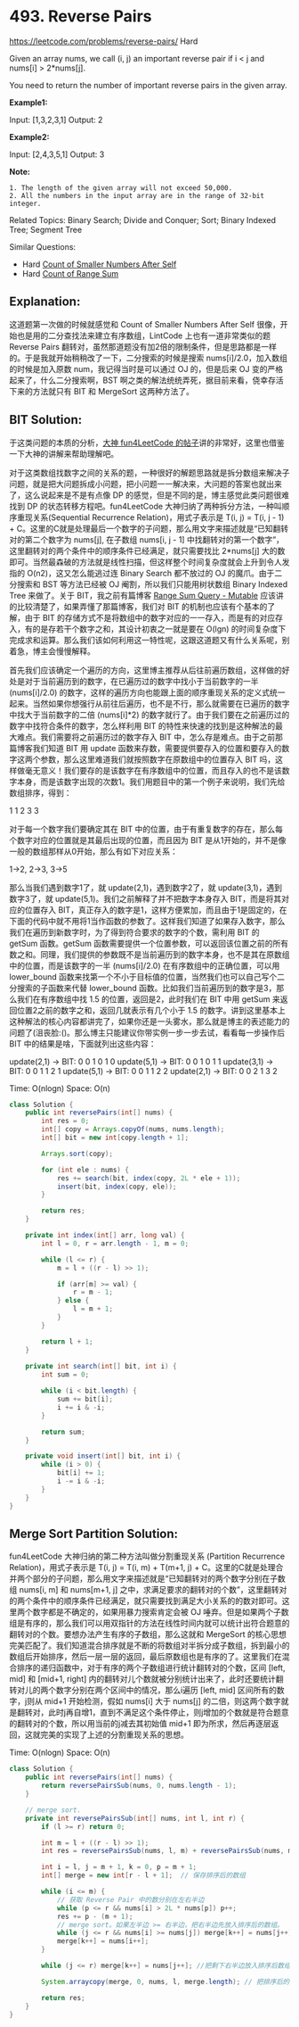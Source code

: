 # 493. Reverse Pairs
<https://leetcode.com/problems/reverse-pairs/>
Hard

Given an array nums, we call (i, j) an important reverse pair if i < j and nums[i] > 2*nums[j].

You need to return the number of important reverse pairs in the given array.

**Example1:**

Input: [1,3,2,3,1]
Output: 2

**Example2:**

Input: [2,4,3,5,1]
Output: 3

**Note:**

    1. The length of the given array will not exceed 50,000.
    2. All the numbers in the input array are in the range of 32-bit integer.

Related Topics: Binary Search; Divide and Conquer; Sort; Binary Indexed Tree; Segment Tree

Similar Questions: 
* Hard [Count of Smaller Numbers After Self](https://leetcode.com/problems/count-of-smaller-numbers-after-self/)
* Hard [Count of Range Sum](https://leetcode.com/problems/count-of-range-sum/)

## Explanation:
这道题第一次做的时候就感觉和 Count of Smaller Numbers After Self 很像，开始也是用的二分查找法来建立有序数组，LintCode 上也有一道非常类似的题 Reverse Pairs 翻转对，虽然那道题没有加2倍的限制条件，但是思路都是一样的。于是我就开始稍稍改了一下，二分搜索的时候是搜索 nums[i]/2.0，加入数组的时候是加入原数 num，我记得当时是可以通过 OJ 的，但是后来 OJ 变的严格起来了，什么二分搜索啊，BST 啊之类的解法统统弄死，据目前来看，侥幸存活下来的方法就只有 BIT 和 MergeSort 这两种方法了。
## BIT Solution: 
于这类问题的本质的分析，[大神 fun4LeetCode 的帖子](https://leetcode.com/problems/reverse-pairs/discuss/97268/general-principles-behind-problems-similar-to-reverse-pairs)讲的非常好，这里也借鉴一下大神的讲解来帮助理解吧。

对于这类数组找数字之间的关系的题，一种很好的解题思路就是拆分数组来解决子问题，就是把大问题拆成小问题，把小问题一一解决来，大问题的答案也就出来了，这么说起来是不是有点像 DP 的感觉，但是不同的是，博主感觉此类问题很难找到 DP 的状态转移方程吧。fun4LeetCode 大神归纳了两种拆分方法，一种叫顺序重现关系(Sequential Recurrence Relation)，用式子表示是 T(i, j) = T(i, j - 1) + C。这里的C就是处理最后一个数字的子问题，那么用文字来描述就是“已知翻转对的第二个数字为 nums[j], 在子数组 nums[i, j - 1] 中找翻转对的第一个数字”，这里翻转对的两个条件中的顺序条件已经满足，就只需要找比 2*nums[j] 大的数即可。当然最森破的方法就是线性扫描，但这样整个时间复杂度就会上升到令人发指的 O(n2)，这又怎么能逃过连 Binary Search 都不放过的 OJ 的魔爪。由于二分搜索和 BST 等方法已经被 OJ 阉割，所以我们只能用树状数组 Binary Indexed Tree 来做了。关于 BIT，我之前有篇博客 [Range Sum Query - Mutable](../medium/307.%20Range%20Sum%20Query%20-%20Mutable.md) 应该讲的比较清楚了，如果弄懂了那篇博客，我们对 BIT 的机制也应该有个基本的了解，由于 BIT 的存储方式不是将数组中的数字对应的一一存入，而是有的对应存入，有的是存若干个数字之和，其设计初衷之一就是要在 O(lgn) 的时间复杂度下完成求和运算。那么我们该如何利用这一特性呢，这跟这道题又有什么关系呢，别着急，博主会慢慢解释。

首先我们应该确定一个遍历的方向，这里博主推荐从后往前遍历数组，这样做的好处是对于当前遍历到的数字，在已遍历过的数字中找小于当前数字的一半 (nums[i]/2.0) 的数字，这样的遍历方向也能跟上面的顺序重现关系的定义式统一起来。当然如果你想强行从前往后遍历，也不是不行，那么就需要在已遍历的数字中找大于当前数字的二倍 (nums[i]*2) 的数字就行了。由于我们要在之前遍历过的数字中找符合条件的数字，怎么样利用 BIT 的特性来快速的找到是这种解法的最大难点。我们需要将之前遍历过的数字存入 BIT 中，怎么存是难点。由于之前那篇博客我们知道 BIT 用 update 函数来存数，需要提供要存入的位置和要存入的数字这两个参数，那么这里难道我们就按照数字在原数组中的位置存入 BIT 吗，这样做毫无意义！我们要存的是该数字在有序数组中的位置，而且存入的也不是该数字本身，而是该数字出现的次数1。我们用题目中的第一个例子来说明，我们先给数组排序，得到：

1 1 2 3 3

对于每一个数字我们要确定其在 BIT 中的位置，由于有重复数字的存在，那么每个数字对应的位置就是其最后出现的位置，而且因为 BIT 是从1开始的，并不是像一般的数组那样从0开始，那么有如下对应关系：

1->2, 2->3, 3->5

那么当我们遇到数字1了，就 update(2,1)，遇到数字2了，就 update(3,1)，遇到数字3了，就 update(5,1)。我们之前解释了并不把数字本身存入 BIT，而是将其对应的位置存入 BIT，真正存入的数字是1，这样方便累加，而且由于1是固定的，在下面的代码中就不用将1当作函数的参数了。这样我们知道了如果存入数字，那么我们在遍历到新数字时，为了得到符合要求的数字的个数，需利用 BIT 的 getSum 函数。getSum 函数需要提供一个位置参数，可以返回该位置之前的所有数之和。同理，我们提供的参数既不是当前遍历到的数字本身，也不是其在原数组中的位置，而是该数字的一半 (nums[i]/2.0) 在有序数组中的正确位置，可以用 lower_bound 函数来找第一个不小于目标值的位置，当然我们也可以自己写个二分搜索的子函数来代替 lower_bound 函数。比如我们当前遍历到的数字是3，那么我们在有序数组中找 1.5 的位置，返回是2，此时我们在 BIT 中用 getSum 来返回位置2之前的数字之和，返回几就表示有几个小于 1.5 的数字。讲到这里基本上这种解法的核心内容都讲完了，如果你还是一头雾水，那么就是博主的表述能力的问题了(沮丧脸:()。那么博主只能建议你带实例一步一步去试，看看每一步操作后 BIT 中的结果是啥，下面就列出这些内容：

update(2,1) -> BIT: 0 0 1 0 1 0
update(5,1) -> BIT: 0 0 1 0 1 1
update(3,1) -> BIT: 0 0 1 1 2 1
update(5,1) -> BIT: 0 0 1 1 2 2
update(2,1) -> BIT: 0 0 2 1 3 2

Time: O(nlogn)
Space: O(n)

```java
class Solution {
    public int reversePairs(int[] nums) {
        int res = 0;
        int[] copy = Arrays.copyOf(nums, nums.length);
        int[] bit = new int[copy.length + 1];

        Arrays.sort(copy);

        for (int ele : nums) {
            res += search(bit, index(copy, 2L * ele + 1));
            insert(bit, index(copy, ele));
        }

        return res;
    }

    private int index(int[] arr, long val) {
        int l = 0, r = arr.length - 1, m = 0;

        while (l <= r) {
            m = l + ((r - l) >> 1);

            if (arr[m] >= val) {
                r = m - 1;
            } else {
                l = m + 1;
            }
        }

        return l + 1;
    }
    
    private int search(int[] bit, int i) {
        int sum = 0;

        while (i < bit.length) {
            sum += bit[i];
            i += i & -i;
        }

        return sum;
    }

    private void insert(int[] bit, int i) {
        while (i > 0) {
            bit[i] += 1;
            i -= i & -i;
        }
    }
}
```

## Merge Sort Partition Solution: 
fun4LeetCode 大神归纳的第二种方法叫做分割重现关系 (Partition Recurrence Relation)，用式子表示是 T(i, j) = T(i, m) + T(m+1, j) + C。这里的C就是处理合并两个部分的子问题，那么用文字来描述就是“已知翻转对的两个数字分别在子数组 nums[i, m] 和 nums[m+1, j] 之中，求满足要求的翻转对的个数”，这里翻转对的两个条件中的顺序条件已经满足，就只需要找到满足大小关系的的数对即可。这里两个数字都是不确定的，如果用暴力搜索肯定会被 OJ 唾弃。但是如果两个子数组是有序的，那么我们可以用双指针的方法在线性时间内就可以统计出符合题意的翻转对的个数。要想办法产生有序的子数组，那么这就和 MergeSort 的核心思想完美匹配了。我们知道混合排序就是不断的将数组对半拆分成子数组，拆到最小的数组后开始排序，然后一层一层的返回，最后原数组也是有序的了。这里我们在混合排序的递归函数中，对于有序的两个子数组进行统计翻转对的个数，区间 [left, mid] 和 [mid+1, right] 内的翻转对儿个数就被分别统计出来了，此时还要统计翻转对儿的两个数字分别在两个区间中的情况，那么i遍历 [left, mid] 区间所有的数字，j则从 mid+1 开始检测，假如 nums[i] 大于 nums[j] 的二倍，则这两个数字就是翻转对，此时j再自增1，直到不满足这个条件停止，则j增加的个数就是符合题意的翻转对的个数，所以用当前的j减去其初始值 mid+1 即为所求，然后再逐层返回，这就完美的实现了上述的分割重现关系的思想。

Time: O(nlogn)
Space: O(n)

```java
class Solution {
    public int reversePairs(int[] nums) {
        return reversePairsSub(nums, 0, nums.length - 1);
    }

    // merge sort.
    private int reversePairsSub(int[] nums, int l, int r) {
        if (l >= r) return 0;

        int m = l + ((r - l) >> 1);
        int res = reversePairsSub(nums, l, m) + reversePairsSub(nums, m + 1, r); // 获取左右半边的 Reverse Pair 个数。

        int i = l, j = m + 1, k = 0, p = m + 1;
        int[] merge = new int[r - l + 1];  // 保存排序后的数组

        while (i <= m) {
            // 获取 Reverse Pair 中的数分别在左右半边
            while (p <= r && nums[i] > 2L * nums[p]) p++;
            res += p - (m + 1);
            // merge sort。如果左半边 >= 右半边，把右半边先放入排序后的数组。
            while (j <= r && nums[i] >= nums[j]) merge[k++] = nums[j++];
            merge[k++] = nums[i++];
        }

        while (j <= r) merge[k++] = nums[j++]; //把剩下右半边放入排序后数组

        System.arraycopy(merge, 0, nums, l, merge.length); // 把排序后的结果更新到 nums 中。

        return res;
    }
}
```